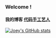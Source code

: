 ### Welcome !

#### 我的博客 [代码手工艺人](https://xueshi.io)


[![Joey's GitHub stats](https://github-readme-stats.vercel.app/api?username=XueshiQiao&count_private=true&show_icons=true&theme=tokyonight)](https://github.com/anuraghazra/github-readme-stats)



<!--
**XueshiQiao/XueshiQiao** is a ✨ _special_ ✨ repository because its `README.md` (this file) appears on your GitHub profile.

Here are some ideas to get you started:

- 🔭 I’m currently working on ...
- 🌱 I’m currently learning ...
- 👯 I’m looking to collaborate on ...
- 🤔 I’m looking for help with ...
- 💬 Ask me about ...
- 📫 How to reach me: ...
- 😄 Pronouns: ...
- ⚡ Fun fact: ...
-->
